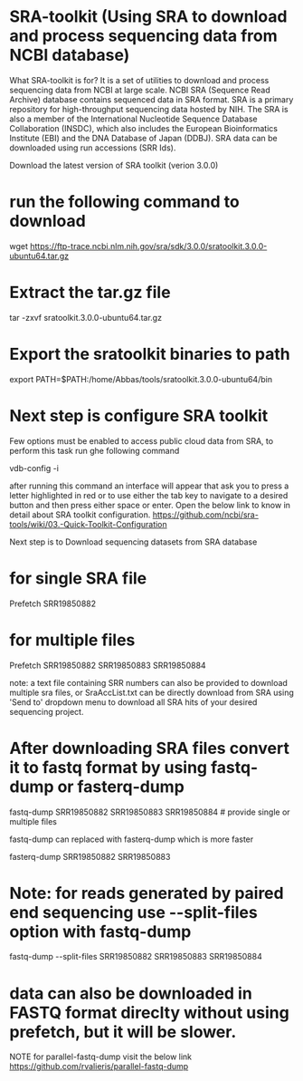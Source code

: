 # SRA-toolkit (Using SRA to download and process sequencing data from NCBI database)
What SRA-toolkit is for?
It is a set of utilities to download and process sequencing data from NCBI at large scale. NCBI SRA (Sequence Read Archive) database contains sequenced data in SRA format. SRA is a primary repository for high-throughput sequencing data hosted by NIH. The SRA is also a member of the International Nucleotide Sequence Database Collaboration (INSDC), which also includes the European Bioinformatics Institute (EBI) and the DNA Database of Japan (DDBJ).
SRA data can be downloaded using run accessions (SRR Ids).

Download the latest version of SRA toolkit (verion 3.0.0)

# run the following command to download
wget https://ftp-trace.ncbi.nlm.nih.gov/sra/sdk/3.0.0/sratoolkit.3.0.0-ubuntu64.tar.gz
# Extract the tar.gz file 
tar -zxvf sratoolkit.3.0.0-ubuntu64.tar.gz
# Export the sratoolkit binaries to path
export PATH=$PATH:/home/Abbas/tools/sratoolkit.3.0.0-ubuntu64/bin
# Next step is configure SRA toolkit

Few options must be enabled to access public cloud data from SRA, to perform this task run ghe following command

vdb-config -i

after running this command an interface will appear that ask you to press a letter highlighted in red or to use either the tab key to navigate to a desired button and then press either space or enter. Open the below link to know in detail about SRA toolkit configuration. 
https://github.com/ncbi/sra-tools/wiki/03.-Quick-Toolkit-Configuration

Next step is to Download sequencing datasets from SRA database

# for single SRA file
Prefetch SRR19850882 
# for multiple files
Prefetch SRR19850882 SRR19850883 SRR19850884

note: a text file containing SRR numbers can also be provided to download multiple sra files, or SraAccList.txt can be directly download from SRA using 'Send to' dropdown menu to download all SRA hits of your desired sequencing project. 
# After downloading SRA files convert it to fastq format by using fastq-dump or fasterq-dump

fastq-dump SRR19850882 SRR19850883 SRR19850884 # provide single or multiple files 

fastq-dump can replaced with fasterq-dump which is more faster

fasterq-dump SRR19850882 SRR19850883 
# Note: for reads generated by paired end sequencing  use --split-files option with fastq-dump
 fastq-dump --split-files SRR19850882 SRR19850883 SRR19850884
# data can also be downloaded in FASTQ format direclty without using prefetch, but it will be slower.
 NOTE for parallel-fastq-dump visit the below link
 https://github.com/rvalieris/parallel-fastq-dump

